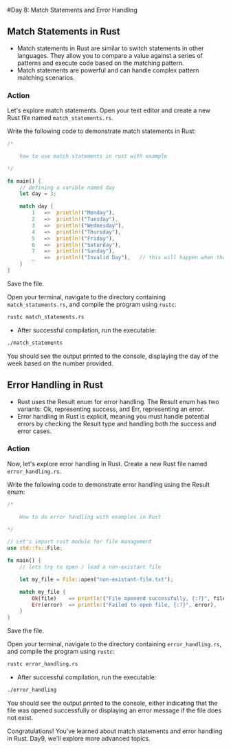#Day 8: Match Statements and Error Handling

## Match Statements in Rust
* Match statements in Rust are similar to switch statements in other languages. They allow you to compare a value against a series of patterns and execute code based on the matching pattern.
* Match statements are powerful and can handle complex pattern matching scenarios.


### Action
Let's explore match statements. Open your text editor and create a new Rust file named `match_statements.rs`.

Write the following code to demonstrate match statements in Rust:

```rust
/*

    how to use match statements in rust with example

*/

fn main() {
    // defining a varible named day
    let day = 3;

    match day {
        1   =>  println!("Monday"),
        2   =>  println!("Tuesday"),
        3   =>  println!("Wednesday"),
        4   =>  println!("Thursday"),
        5   =>  println!("Friday"),
        6   =>  println!("Saturday"),
        7   =>  println!("Sunday"),
        _   =>  println!("Invalid Day"),   // this will happen when there is no match
    }
}
```
Save the file.

Open your terminal, navigate to the directory containing `match_statements.rs`, and compile the program using `rustc`:

```bash
rustc match_statements.rs
```
* After successful compilation, run the executable:

```bash
./match_statements
```

You should see the output printed to the console, displaying the day of the week based on the number provided.

## Error Handling in Rust
* Rust uses the Result enum for error handling. The Result enum has two variants: Ok, representing success, and Err, representing an error.
* Error handling in Rust is explicit, meaning you must handle potential errors by checking the Result type and handling both the success and error cases.

### Action 
Now, let's explore error handling in Rust. Create a new Rust file named `error_handling.rs`.

Write the following code to demonstrate error handling using the Result enum:

```rust
/*

    How to do error handling with examples in Rust

*/

// Let's import rust module for file management
use std::fs::File;

fn main() {
    // lets try to open / load a non-existant file

    let my_file = File::open("non-existant-file.txt");

    match my_file {
        Ok(file)    => println!("File openend successfully, {:?}", file),
        Err(error)  => println!("Failed to open file, {:?}", error),
    }
}
```
Save the file.

Open your terminal, navigate to the directory containing `error_handling.rs`, and compile the program using `rustc`:

```bash
rustc error_handling.rs
```
* After successful compilation, run the executable:

```bash
./error_handling
```

You should see the output printed to the console, either indicating that the file was opened successfully or displaying an error message if the file does not exist.

Congratulations! You've learned about match statements and error handling in Rust. Day9, we'll explore more advanced topics.